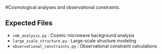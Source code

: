 #Cosmological analyses and observational constraints.

## Expected Files

- `cmb_analysis.py` : Cosmic microwave background analysis
- `large_scale_structure.py` : Large-scale structure modeling
- `observational_constraints.py` : Observational constraint calculations
